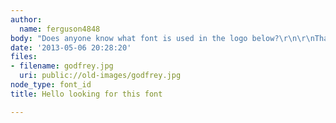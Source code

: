 ```yaml
---
author:
  name: ferguson4848
body: "Does anyone know what font is used in the logo below?\r\n\r\nThanks so much!\r\n\r\nhttp://www.robotplunger.com/wp-content/uploads/2013/05/ScreenHunter_01-May.-06-13.40.jpg\r\n\r\n"
date: '2013-05-06 20:28:20'
files:
- filename: godfrey.jpg
  uri: public://old-images/godfrey.jpg
node_type: font_id
title: Hello looking for this font

---
```

